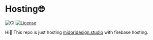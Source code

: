 # Hosting🌐

![CI](https://github.com/natsuk4ze/hosting/actions/workflows/deploy-to-firebase-hosting.yml/badge.svg?branch=master)
[![License](https://img.shields.io/badge/license-BSD3-blue.svg)](LICENSE)

Hi👋 This repo is just hosting [midoridesign.studio](https://midoridesign.studio) with firebase hosting.
